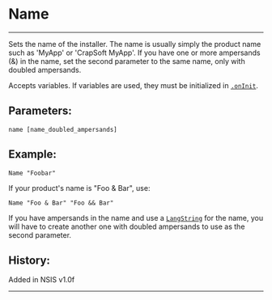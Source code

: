 # Name

---

Sets the name of the installer. The name is usually simply the product name such as 'MyApp' or 'CrapSoft MyApp'. If you have one or more ampersands (&) in the name, set the second parameter to the same name, only with doubled ampersands. 

Accepts variables. If variables are used, they must be initialized in [`.onInit`][1].

## Parameters:

    name [name_doubled_ampersands]

## Example:

	Name "Foobar"

If your product's name is "Foo & Bar", use:

	Name "Foo & Bar" "Foo && Bar"

If you have ampersands in the name and use a [`LangString`][2] for the name, you will have to create another one with doubled ampersands to use as the second parameter.

## History:

Added in NSIS v1.0f

---

[1]: ../Callbacks/.onInit.md
[2]: LangString.md